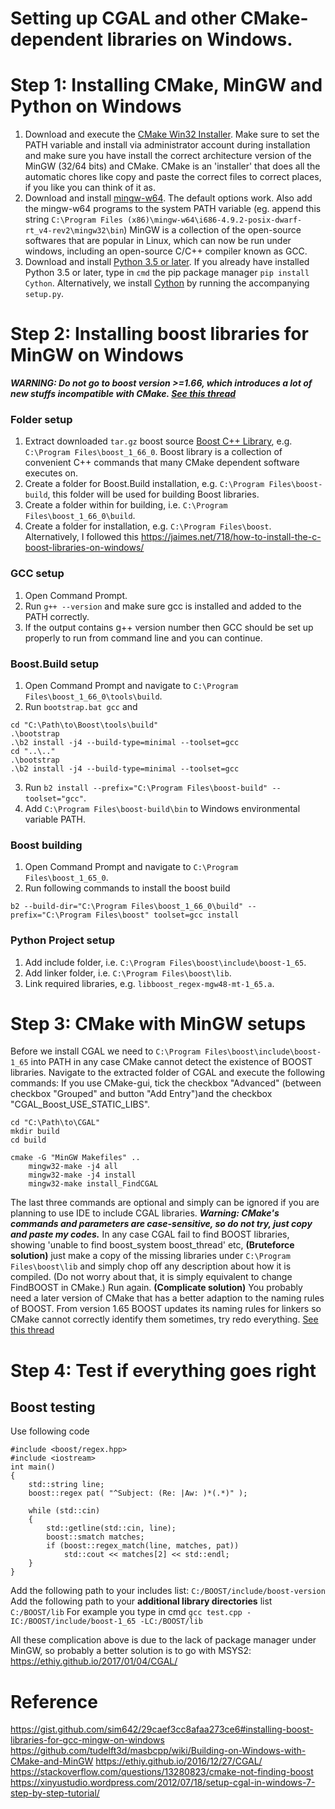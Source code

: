 
# Setting up CGAL and other CMake-dependent  libraries on Windows.
# Step 1: Installing CMake, MinGW and Python on Windows
1. Download and execute the [CMake Win32 Installer](http://www.cmake.org/download/). Make sure to set the PATH variable and install via administrator account during installation and make sure you have install the correct architecture version of the MinGW (32/64 bits) and CMake. 
CMake is an 'installer' that does all the automatic chores like copy and paste the correct files to correct places, if you like you can think of it as.
2. Download and install [mingw-w64](http://mingw-w64.yaxm.org/doku.php/download/mingw-builds). The default options work. Also add the mingw-w64 programs to the system PATH variable (eg. append this string `C:\Program Files (x86)\mingw-w64\i686-4.9.2-posix-dwarf-rt_v4-rev2\mingw32\bin`)
MinGW is a collection of the open-source softwares that are popular in Linux, which can now be run under windows, including an open-source C/C++ compiler known as GCC.
3. Download and install [Python 3.5 or later](https://www.python.org/). If you already have installed Python 3.5 or later, type in `cmd` the pip package manager `pip install Cython`. Alternatively, we install [Cython](http://cython.org/) by running the accompanying `setup.py`.

# Step 2: Installing boost libraries for  MinGW on Windows
***WARNING: Do not go to boost version >=1.66, which introduces a lot of new stuffs incompatible with CMake. [See this thread](https://stackoverflow.com/questions/42123509/cmake-finds-boost-but-the-imported-targets-not-available-for-boost-version/42124857#42124857)***

### Folder setup
1. Extract downloaded `tar.gz` boost source [Boost C++ Library](https://dl.bintray.com/boostorg/release/), e.g. `C:\Program Files\boost_1_66_0`.
Boost library is a collection of convenient C++ commands that many CMake dependent software executes on. 
3. Create a folder for Boost.Build installation, e.g. `C:\Program Files\boost-build`, this folder will be used for building Boost libraries. 
4. Create a folder within for building, i.e. `C:\Program Files\boost_1_66_0\build`.
5. Create a folder for installation, e.g. `C:\Program Files\boost`.
Alternatively, I followed this https://jaimes.net/718/how-to-install-the-c-boost-libraries-on-windows/

### GCC setup
1. Open Command Prompt.
2. Run `g++ --version` and make sure gcc is installed and added to the PATH correctly.
3. If the output contains g++ version number then GCC should be set up properly to run from command line and you can continue.

### Boost.Build setup
1. Open Command Prompt and navigate to `C:\Program Files\boost_1_66_0\tools\build`.
2. Run `bootstrap.bat gcc` and 
```
cd "C:\Path\to\Boost\tools\build"
.\bootstrap
.\b2 install -j4 --build-type=minimal --toolset=gcc
cd "..\.."
.\bootstrap
.\b2 install -j4 --build-type=minimal --toolset=gcc
```
3. Run `b2 install --prefix="C:\Program Files\boost-build" --toolset="gcc"`.
4. Add `C:\Program Files\boost-build\bin` to Windows environmental variable PATH.

### Boost building
1. Open Command Prompt and navigate to `C:\Program Files\boost_1_65_0`.
2. Run following commands to install the boost build
```
b2 --build-dir="C:\Program Files\boost_1_66_0\build" --prefix="C:\Program Files\boost" toolset=gcc install
```

### Python Project setup
1. Add include folder, i.e. `C:\Program Files\boost\include\boost-1_65`.
2. Add linker folder, i.e. `C:\Program Files\boost\lib`.
3. Link required libraries, e.g. `libboost_regex-mgw48-mt-1_65.a`.

# Step 3: CMake with MinGW setups
Before we install CGAL we need to `C:\Program Files\boost\include\boost-1_65` into PATH in any case CMake cannot detect the existence of BOOST libraries.
Navigate to the extracted folder of CGAL and execute the following commands:
If you use CMake-gui, tick the checkbox "Advanced" (between checkbox "Grouped" and button "Add Entry")and the checkbox "CGAL_Boost_USE_STATIC_LIBS".
```
cd "C:\Path\to\CGAL"
mkdir build
cd build

cmake -G "MinGW Makefiles" ..
	mingw32-make -j4 all
	mingw32-make -j4 install
	mingw32-make install_FindCGAL
```
The last three commands are optional and simply can be ignored if you are planning to use IDE to include CGAL libraries. ***Warning: CMake's commands and parameters are case-sensitive, so do not try, just copy and paste my codes.***
In any case CGAL fail to find BOOST libraries, showing 'unable to find boost_system boost_thread' etc,
**(Bruteforce solution)** just make a copy of the missing libraries under `C:\Program Files\boost\lib` and simply chop off any description about how it is compiled. (Do not worry about that, it is simply equivalent to change FindBOOST in CMake.) Run again.
**(Complicate solution)** You probably need a later version of CMake that has a better adaption to the naming rules of BOOST. From version 1.65 BOOST updates its naming rules for linkers so CMake cannot correctly identify them sometimes, try redo everything. [See this thread](https://stackoverflow.com/questions/42123509/cmake-finds-boost-but-the-imported-targets-not-available-for-boost-version/42124857#42124857)

# Step 4: Test if everything goes right
## Boost testing
Use following code

```
#include <boost/regex.hpp>
#include <iostream>
int main()
{
    std::string line;
    boost::regex pat( "^Subject: (Re: |Aw: )*(.*)" );

    while (std::cin)
    {
        std::getline(std::cin, line);
        boost::smatch matches;
        if (boost::regex_match(line, matches, pat))
            std::cout << matches[2] << std::endl;
    }
}

```
Add the following path to your includes list:
`C:/BOOST/include/boost-version`
Add the following path to your  **additional library directories**  list
`C:/BOOST/lib`
For example you type in cmd
`gcc test.cpp -IC:/BOOST/include/boost-1_65 -LC:/BOOST/lib`

All these complication above is due to the lack of package manager under MinGW, so probably a better solution is to go with MSYS2: https://ethiy.github.io/2017/01/04/CGAL/

# Reference
https://gist.github.com/sim642/29caef3cc8afaa273ce6#installing-boost-libraries-for-gcc-mingw-on-windows
https://github.com/tudelft3d/masbcpp/wiki/Building-on-Windows-with-CMake-and-MinGW
https://ethiy.github.io/2016/12/27/CGAL/
https://stackoverflow.com/questions/13280823/cmake-not-finding-boost
https://xinyustudio.wordpress.com/2012/07/18/setup-cgal-in-windows-7-step-by-step-tutorial/
